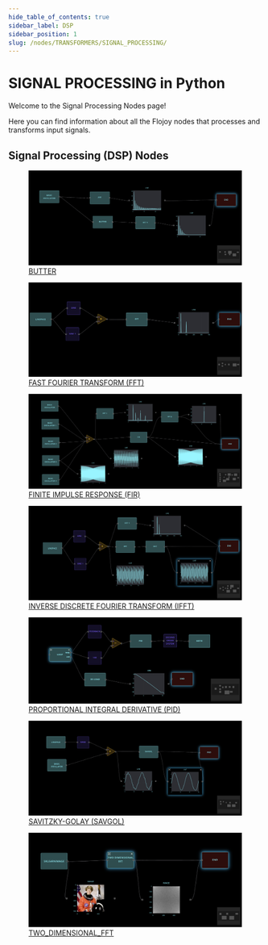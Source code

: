 ```yaml
--- 
hide_table_of_contents: true
sidebar_label: DSP
sidebar_position: 1
slug: /nodes/TRANSFORMERS/SIGNAL_PROCESSING/
---
```


# SIGNAL PROCESSING in Python

Welcome to the Signal Processing Nodes page! 

Here you can find information about all the Flojoy nodes that processes and transforms input signals.

## Signal Processing (DSP) Nodes

<div className="flex flex-wrap" style={{ marginLeft: "-55px" }}>

<div className="p-4">
<a href="/nodes/TRANSFORMERS/SIGNAL_PROCESSING/BUTTER/">
<figure style={{ width: "200px", height: "200px", objectFit: "scale-down", marginRight: "15px" }}>
<img src="https://github.com/flojoy-ai/docs/blob/main/docs/nodes/TRANSFORMERS/SIGNAL_PROCESSING/BUTTER/examples/EX1/output.jpeg" style={{ width: "200px", height: "200px", objectFit: "scale-down", marginRight: "15px" }} />
<figcaption>BUTTER</figcaption>
</figure>
</a></div>

<div className="p-4">
<a href="/nodes/TRANSFORMERS/SIGNAL_PROCESSING/FFT/">
<figure style={{ width: "200px", height: "200px", objectFit: "scale-down", marginRight: "15px" }}>
<img src="https://github.com/flojoy-ai/docs/blob/main/docs/nodes/TRANSFORMERS/SIGNAL_PROCESSING/FFT/examples/EX1/output.jpeg" style={{ width: "200px", height: "200px", objectFit: "scale-down", marginRight: "15px" }} />
<figcaption>FAST FOURIER TRANSFORM (FFT)</figcaption>
</figure>
</a></div>

<div className="p-4">
<a href="/nodes/TRANSFORMERS/SIGNAL_PROCESSING/FIR/">
<figure style={{ width: "200px", height: "200px", objectFit: "scale-down", marginRight: "15px" }}>
<img src="https://github.com/flojoy-ai/docs/blob/main/docs/nodes/TRANSFORMERS/SIGNAL_PROCESSING/FIR/examples/EX1/output.jpeg" style={{ width: "200px", height: "200px", objectFit: "scale-down", marginRight: "15px" }} />
<figcaption>FINITE IMPULSE RESPONSE (FIR)</figcaption>
</figure>
</a></div>

<div className="p-4">
<a href="/nodes/TRANSFORMERS/SIGNAL_PROCESSING/IFFT/">
<figure style={{ width: "200px", height: "200px", objectFit: "scale-down", marginRight: "15px" }}>
<img src="https://github.com/flojoy-ai/docs/blob/main/docs/nodes/TRANSFORMERS/SIGNAL_PROCESSING/IFFT/examples/EX1/output.jpeg" style={{ width: "200px", height: "200px", objectFit: "scale-down", marginRight: "15px" }} />
<figcaption>INVERSE DISCRETE FOURIER TRANSFORM (IFFT)</figcaption>
</figure>
</a></div>

<div className="p-4">
<a href="/nodes/TRANSFORMERS/SIGNAL_PROCESSING/PID/">
<figure style={{ width: "200px", height: "200px", objectFit: "scale-down", marginRight: "15px" }}>
<img src="https://github.com/flojoy-ai/docs/blob/main/docs/nodes/TRANSFORMERS/SIGNAL_PROCESSING/PID/examples/EX1/output.jpeg" style={{ width: "200px", height: "200px", objectFit: "scale-down", marginRight: "15px" }} />
<figcaption>PROPORTIONAL INTEGRAL DERIVATIVE (PID)</figcaption>
</figure>
</a></div>

<div className="p-4">
<a href="/nodes/TRANSFORMERS/SIGNAL_PROCESSING/SAVGOL/">
<figure style={{ width: "200px", height: "200px", objectFit: "scale-down", marginRight: "15px" }}>
<img src="https://github.com/flojoy-ai/docs/blob/main/docs/nodes/TRANSFORMERS/SIGNAL_PROCESSING/SAVGOL/examples/EX1/output.jpeg" style={{ width: "200px", height: "200px", objectFit: "scale-down", marginRight: "15px" }} />
<figcaption>SAVITZKY-GOLAY (SAVGOL)</figcaption>
</figure>
</a></div>

<div className="p-4">
<a href="/nodes/TRANSFORMERS/SIGNAL_PROCESSING/TWO_DIMENSIONAL_FFT/">
<figure style={{ width: "200px", height: "200px", objectFit: "scale-down", marginRight: "15px" }}>
<img src="https://github.com/flojoy-ai/docs/blob/main/docs/nodes/TRANSFORMERS/SIGNAL_PROCESSING/TWO_DIMENSIONAL_FFT/examples/EX1/output.jpeg" style={{ width: "200px", height: "200px", objectFit: "scale-down", marginRight: "15px" }} />
<figcaption>TWO_DIMENSIONAL_FFT</figcaption>
</figure>
</a></div>

</div>